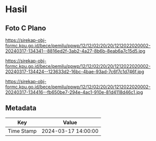 # Hasil

## Foto C Plano

https://sirekap-obj-formc.kpu.go.id/bece/pemilu/ppwp/12/12/02/20/20/1212022020002-20240317-134341--8816ed2f-3ab2-4a27-8b6b-8eab6a7c15d5.jpg

https://sirekap-obj-formc.kpu.go.id/bece/pemilu/ppwp/12/12/02/20/20/1212022020002-20240317-134424--123633d2-16bc-4bae-93ad-7c6f7c1d746f.jpg

https://sirekap-obj-formc.kpu.go.id/bece/pemilu/ppwp/12/12/02/20/20/1212022020002-20240317-134416--fb650be7-294e-4ac1-910e-81d4118d46c1.jpg


## Metadata

| Key        | Value               |
| ---------- | ------------------- |
| Time Stamp | 2024-03-17 14:00:00 |



